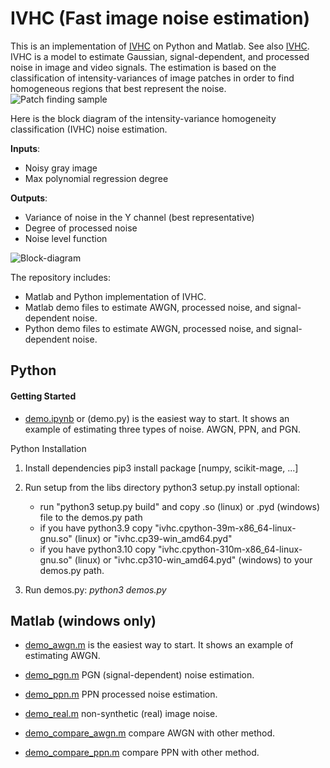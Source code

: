 # IVHC (Fast image noise estimation)

This is an implementation of [IVHC](https://ieeexplore.ieee.org/document/7506318) on Python and Matlab.
See also [IVHC](https://users.encs.concordia.ca/~amer/NEstIVHC/).
IVHC is a model to estimate Gaussian, signal-dependent, and processed noise in image and video signals.
The estimation is based on the classification of intensity-variances 
of image patches in order to find homogeneous regions that best represent the noise. 
![Patch finding sample](figures/figure1.png)

Here is the block diagram of the intensity-variance
homogeneity classification (IVHC) noise estimation.

**Inputs**:
* Noisy gray image
* Max polynomial regression degree

**Outputs**:
* Variance of noise in the Y channel (best representative)
* Degree of processed noise 
* Noise level function

![Block-diagram](figures/figure2.png)


The repository includes:
* Matlab and Python implementation of IVHC.
* Matlab demo files to estimate AWGN, processed noise, and signal-dependent noise.
* Python demo files to estimate AWGN, processed noise, and signal-dependent noise.
 
## Python

#### Getting Started

* [demo.ipynb](Python/demo.ipynb) or (demo.py) is the easiest way 
 to start. It shows an example of estimating three types of noise. AWGN, PPN, and PGN.

Python Installation
1. Install dependencies
	pip3 install package [numpy, scikit-mage, ...]
2. Run setup from the libs directory
python3 setup.py install
optional:
	- run "python3 setup.py build" and copy .so (linux) or .pyd (windows) file to the demos.py path
	- if you have python3.9 copy "ivhc.cpython-39m-x86_64-linux-gnu.so" (linux) or "ivhc.cp39-win_amd64.pyd" 
	- if you have python3.10 copy "ivhc.cpython-310m-x86_64-linux-gnu.so" (linux) or "ivhc.cp310-win_amd64.pyd" (windows) to your demos.py path.

3. Run demos.py:
*python3 demos.py*

## Matlab (windows only)

* [demo_awgn.m](Matlab/demo_awgn.m) is the easiest way 
to start. It shows an example of estimating AWGN.

* [demo_pgn.m](Matlab/demo_pgn.m) PGN (signal-dependent) noise estimation.

* [demo_ppn.m](Matlab/demo_ppn.m) PPN processed noise estimation.

* [demo_real.m](Matlab/demo_real.m) non-synthetic (real) image noise.

* [demo_compare_awgn.m](Matlab/demo_compare_awgn.m) compare AWGN with other method.

* [demo_compare_ppn.m](Matlab/demo_compare_ppn.m) compare PPN with other method.


 